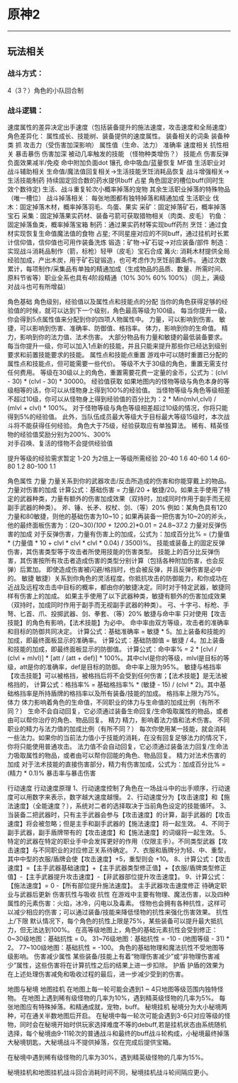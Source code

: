 # 原神2
---
## 玩法相关
### 战斗方式：
4（3？）角色的小队回合制 

### 战斗逻辑：
速度属性的差异决定出手速度（包括装备提升的施法速度，攻击速度和全局速度）
角色差异化：
属性成长、技能树、装备提供的速度属性。
装备相关的词条
装备种类
抓
攻击力（受伤害加深影响）
属性值（生命、法力）
准确率
速度相关
抗性相关
暴击暴伤
伤害加深
被动几率触发的技能
（怪物种类增伤？）
技能点
伤害反弹
负面效果减半/免疫
命中附加负面dot
镶孔
命中吸血/蓝量恢复
MF值
生活职业对战斗辅助相关
   生命值/魔法值回复相关→生活技能烹饪消耗品恢复
   战斗增强相关→   生活技能制药 持续固定回合数的药水提供buff
                            占星 角色固定的槽位buff(同时生效个数待定)
                            生活、战斗重复轮次小概率掉落的宠物
                            其余生活职业掉落的特殊物品（唯一槽位）
战斗掉落相关：
每张地图都有独特掉落和精通加成
生活职业
伐木：固定掉落木材，概率掉落羽毛、鸟蛋、果实
采矿：固定掉落矿石，概率掉落宝石
采集：固定掉落果实药材、装备弓箭可获取猎物相关（肉类、皮毛）
钓鱼：固定掉落鱼类，概率掉落宝箱
制药：通过果实药材等实现buff药剂
烹饪：通过食材实现恢复生命值魔法值的食物
占星;  不同星座对应的不同buff，通过挂机时长累计信仰值，信仰值也可用作装备洗炼
锻造：矿物→矿石锭→对应装备/部件
制造：实现战斗消耗品制作（箭，标枪）轻甲（皮毛）宝石合成
篝火: 消耗木材提供全局经验加成，产出木炭，用于矿石锭锻造，也可考虑作为烹饪前置条件。
通过次数累计，每项制作/采集品有单独的精通加成（生成物品的品质、数量、所需时间、原料节省等）职业全系也具有4阶段精通（10% 30% 60% 100%）（同上，满级对战斗也可有所增益）









角色基础
角色级别，经验值以及属性点和技能点的分配
当你的角色获得足够的经验值的时候，就可以达到下一个级别，角色最高等级为100级。
每当你提升一级，你会得到5点属性值来分配到你的四项人物属性中。
力量，可以影响到伤害。
敏捷，可以影响到伤害、准确率、防御值、格挡率。
体力，影响到你的生命值。
精力，影响到你的法力值、法术伤害。
大部分物品有力量和敏捷的最低装备要求。
每当你提升一级，你可以加入1点新的技能，并且只能来提升那些你已经达到级别要求和前置技能要求的技能。
属性点和技能点重置
游戏中可以随时重置已分配的属性点和技能点，但可能需要一些代价。
等级不大于30级的角色，重置无需支付任何费用。
等级在30级以上的角色，重置需要花费一定量的金币，公式为：(clvl - 30) * (clvl - 30) * 30000。
经验值获取
如果地图内的怪物等级与角色本身的等级相等的话，你可以从怪物身上得到100%的经验值。
当怪物等级与角色等级相差不超过10级，你可以从怪物身上得到经验值的百分比为：2 * Min(mlvl,clvl) / (mlvl + clvl) * 100%。
对于怪物等级与角色等级相差超过10级的情况，你将只能得到5%的经验值。
此外，当队伍成员最大等级大于目标最大等级15级时，本次战斗将不能获得任何经验。
角色大于75级，经验获取应有单独算法。
稀有、精英怪物的经验值奖励分别为200%、300%  
对手召唤、复活的怪物不会提供经验值

提升等级的经验需求暂定
1-20   为2倍上一等级所需经验
20-40   1.6
40-60    1.4
60-80    1.2
80-100  1.1


角色属性
力量
力量关系到你的武器攻击/反击所造成的伤害和你能穿戴上的物品。
力量对伤害的加成
计算公式：基础伤害 = 力量/20 + 敏捷/20。如果主手使用了特定的武器种类，力量有额外的伤害加成效果（双持时，加成同时作用于副手而无视副手武器的种类）。
斧、锤、长矛、权杖、剑、（等）20%
例如：某角色具有120力量和80敏捷，则他的基础伤害为10~10；如果再装备一把伤害为10~20的斧头，他的最终面板伤害为：(20~30)*(100 + 120*0.2)*0.01 = 24.8~37.2 
力量对反弹伤害的加成
对于反弹伤害，力量有伤害上的加成，公式为：加成百分比% = (力量值 * (力量值 * 10 + clvl * clvl * clvl * 0.04) / 3500)%。
技能或装备上的固定反弹伤害，其伤害类型等于攻击者所使用技能的伤害类型。
技能上的百分比反弹伤害，其伤害按所有攻击者造成伤害的类型分别计算（包括各种附加伤害，也会反弹）后累加。
即使造成伤害被闪避/格挡时，也会被反弹，并且反弹伤害是必中的。
敏捷
敏捷）关系到你角色的灵活程度。你抵抗攻击的防御能力，和你成功在近战及远程攻击击中目标的概率，都由你的敏捷决定。同时对于特定武器，敏捷同样有伤害上的加成。
如果主手使用了以下武器种类，敏捷有额外的伤害加成效果（双持时，加成同时作用于副手而无视副手武器的种类）。
弓、十字弓、标枪、手弩、匕首、爪、投掷武器、剑、拳套、（等）20%
敏捷与命中率
只对使用【攻击技能】的角色有影响，【法术技能】为必中。
命中率由双方等级，攻击者的准确率和目标的防御共同决定。
计算公式：基础准确率 = 敏捷 * 5。加上装备和技能的加成，即最终面板显示的准确率。
计算公式：基础防御值 = 敏捷 / 4。加上装备和技能的加成，即最终面板显示的防御值。
计算公式：命中率% = 2 * [clvl / (clvl + mlvl)] * [att / (att + def)] * 100%。其中clvl是你的等级，mlvl是目标的等级，att是你的准确率，def是目标的防御。
命中率上限为95%。
敏捷与格挡率
【攻击技能】可以被格挡，被格挡后将不会受到任何伤害；【法术技能】是无法被格挡的，
计算公式：格挡率% = 基础格挡率% * (敏捷 - 15) / (clvl * 2)。其中基础格挡率是所持盾牌的格挡率以及所有装备/技能的加成。
格挡率上限为75%。
体力
体力影响着角色的生命值，不同职业的体力与生命值的加成比例（有所不同？）
生命不会自动回复，它必须通过装备生命回复/生命吸取属性的物品，或者由可以帮你治疗的角色、物品回复。
精力
精力，影响着法力值和法术伤害。
不同职业的精力与法力值的加成比例（有所不同？）
每次你使用某一技能，就会消耗一些法力。如果你的当前法力值小于技能的消耗，在没有回复足够法力的情况下，你将只能使用普通攻击。
法力值不会自动回复，它必须通过装备法力回复/生命法力吸取属性的物品，或者由可以帮你回能的角色、物品回复。
精力对法术伤害的加成
对于法术技能的直接伤害部分，精力有伤害加成，公式为：加成百分比% = (精力 * 0.1)%
暴击率与暴击伤害


行动速度
行动速度原理
1、行动速度控制了角色在一场战斗中的出手顺序，行动速度可以用数字来表示，数字越大速度越慢。
2、行动速度分为【攻击速度】和【施法速度】（全能速度？），系统对二者的选择取决于当前角色设定的技能循环。
3、当装备二把武器时，只有主手武器会参与【攻击速度】的计算，副手武器的【攻击速度】将会被忽略；但是主手和副手武器的【施法速度】将一起生效。
4、不同于副手武器，副手盾牌带有的【攻击速度】和【施法速度】的词缀将一起生效。
5、特定的武器在特定的职业手中会发挥更好的作用（仅限主手）。不同类型武器【攻击速度】与不同职业的对应修正关系待确定。
7、衣服和盾牌分为轻、中、重型，其中中型的衣服/盾牌会使【攻击速度】+5，重型则会 +10。
8、计算公式：【攻击速度】=【主手武器基础速度】+【主手武器类型修正值】+【衣服/盾牌类型修正值】-【主手武器提升攻击速度】-【非武器部位提升攻击速度】。
9、计算公式：【施法速度】= 0 -【所有部位提升施法速度】。
主手武器攻击速度修正
待确定职业与武器后更新
伤害抗性与吸收
抗性
在游戏中主要有物理、魔法伤害，以及四种属性的元素伤害：火焰，冰冷，闪电以及毒素。
怪物也会拥有各种抗性，这样可以减少相应的伤害；可以通过装备/技能来降低怪物的抗性来强化伤害效果。
抗性上/下限
默认情况下，每个角色的抗性上限是75%，某些装备可以提升最大抵抗力，但无法达到100%。
在高等级地图上，角色的基础元素抗性会受到修正：
0~30级地图：基础抗性 = 0。
31~76级地图：基础抗性 = -10 - (地图等级 - 31) * 2。
77~100级地图：基础抗性 = -100。
角色的基础物理和魔法抗性不受地图等级影响。
伤害减少属性
某些装备/技能上有着“物理伤害减少”或“非物理伤害减少”属性，这些伤害将在计算抗性之后的结果上进一步扣除。
护盾
护盾的效果为在上述处理伤害减免和吸收过程的最后，进一步减少受到的伤害。

地图与秘境
地图挂机
在地图上每一轮可能会遇到1 ~ 4只地图等级范围内独特怪物。
在地图上遇到稀有级怪物的几率为10%，遇到精英级怪物的几率为5%。
每张地图应有特殊掉落。和精通成就，宠物，buff。
秘境挂机
秘境分为大小秘境两种，可在通关半数地图后开启。
在秘境中每一轮次可能会遇到3-6只对应等级的怪物，同时会在秘境开始时供玩家选择难度不等的debuff,若是挂机状态由系统随机选择，每个秘境由9-11轮次的普通战斗和最终的buff战斗轮构成，小秘境最终掉落大秘境钥匙，大秘境战斗不提供掉落，仅在完成后提供宝箱。

在秘境中遇到稀有级怪物的几率为30%，遇到精英级怪物的几率为15%。

秘境挂机和地图挂机战斗回合消耗时间不同，秘境挂机战斗轮间隔应更小。

